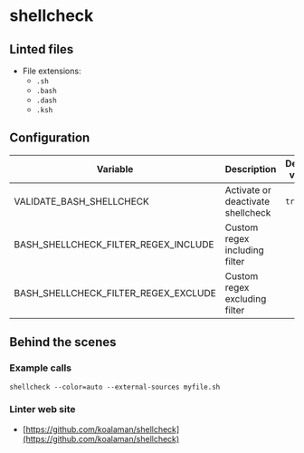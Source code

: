 <!-- markdownlint-disable MD033 MD041 -->
<!-- Generated by .automation/build.py, please do not update manually -->
# shellcheck
## Linted files

- File extensions:
  - `.sh`
  - `.bash`
  - `.dash`
  - `.ksh`
## Configuration

| Variable | Description | Default value |
| ----------------- | -------------- | -------------- |
| VALIDATE_BASH_SHELLCHECK | Activate or deactivate shellcheck | `true` |
| BASH_SHELLCHECK_FILTER_REGEX_INCLUDE | Custom regex including filter |  |
| BASH_SHELLCHECK_FILTER_REGEX_EXCLUDE | Custom regex excluding filter |  |

## Behind the scenes

### Example calls

```shell
shellcheck --color=auto --external-sources myfile.sh
```

### Linter web site
- [https://github.com/koalaman/shellcheck](https://github.com/koalaman/shellcheck)

